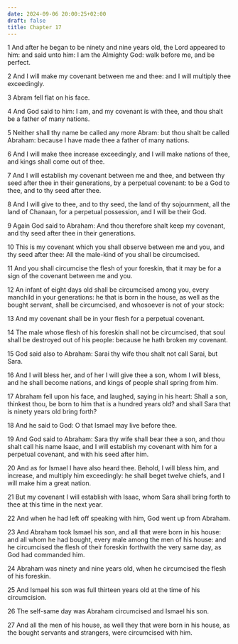 ```yaml
---
date: 2024-09-06 20:00:25+02:00
draft: false
title: Chapter 17
---
```




1 And after he began to be ninety and nine years old, the Lord appeared to him: and said unto him: I am the Almighty God: walk before me, and be perfect.

2 And I will make my covenant between me and thee: and I will multiply thee exceedingly.

3 Abram fell flat on his face.

4 And God said to him: I am, and my covenant is with thee, and thou shalt be a father of many nations.

5 Neither shall thy name be called any more Abram: but thou shalt be called Abraham: because I have made thee a father of many nations.

6 And I will make thee increase exceedingly, and I will make nations of thee, and kings shall come out of thee.

7 And I will establish my covenant between me and thee, and between thy seed after thee in their generations, by a perpetual covenant: to be a God to thee, and to thy seed after thee.

8 And I will give to thee, and to thy seed, the land of thy sojournment, all the land of Chanaan, for a perpetual possession, and I will be their God.

9 Again God said to Abraham: And thou therefore shalt keep my covenant, and thy seed after thee in their generations.

10 This is my covenant which you shall observe between me and you, and thy seed after thee: All the male-kind of you shall be circumcised.

11 And you shall circumcise the flesh of your foreskin, that it may be for a sign of the covenant between me and you.

12 An infant of eight days old shall be circumcised among you, every manchild in your generations: he that is born in the house, as well as the bought servant, shall be circumcised, and whosoever is not of your stock:

13 And my covenant shall be in your flesh for a perpetual covenant.

14 The male whose flesh of his foreskin shall not be circumcised, that soul shall be destroyed out of his people: because he hath broken my covenant.

15 God said also to Abraham: Sarai thy wife thou shalt not call Sarai, but Sara.

16 And I will bless her, and of her I will give thee a son, whom I will bless, and he shall become nations, and kings of people shall spring from him.

17 Abraham fell upon his face, and laughed, saying in his heart: Shall a son, thinkest thou, be born to him that is a hundred years old? and shall Sara that is ninety years old bring forth?

18 And he said to God: O that Ismael may live before thee.

19 And God said to Abraham: Sara thy wife shall bear thee a son, and thou shalt call his name Isaac, and I will establish my covenant with him for a perpetual covenant, and with his seed after him.

20 And as for Ismael I have also heard thee. Behold, I will bless him, and increase, and multiply him exceedingly: he shall beget twelve chiefs, and I will make him a great nation.

21 But my covenant I will establish with Isaac, whom Sara shall bring forth to thee at this time in the next year.

22 And when he had left off speaking with him, God went up from Abraham.

23 And Abraham took Ismael his son, and all that were born in his house: and all whom he had bought, every male among the men of his house: and he circumcised the flesh of their foreskin forthwith the very same day, as God had commanded him.

24 Abraham was ninety and nine years old, when he circumcised the flesh of his foreskin.

25 And Ismael his son was full thirteen years old at the time of his circumcision.

26 The self-same day was Abraham circumcised and Ismael his son.

27 And all the men of his house, as well they that were born in his house, as the bought servants and strangers, were circumcised with him.

